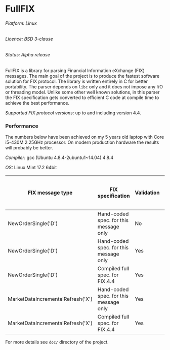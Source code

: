 # FullFIX

###### Platform: Linux

###### Licence: BSD 3-clause

###### Status: Alpha release

FullFIX is a library for parsing Financial Information eXchange (FIX) messages.
The main goal of the project is to produce the fastest software solution for FIX protocol.
The library is written entirely in C for better portability.
The parser depends on `libc` only and it does not impose any I/O or threading model.
Unlike some other well known solutions, in this parser the FIX specification
gets converted to efficient C code at compile time to achieve the best performance.

_Supported FIX protocol versions_: up to and including version 4.4.

### Performance

The numbers below have been achieved on my 5 years old laptop with Core i5-430M 2.25GHz processor.
On modern production hardware the results will probably be better.

_Compiler:_ gcc (Ubuntu 4.8.4-2ubuntu1~14.04) 4.8.4

_OS:_ Linux Mint 17.2 64bit

FIX message type                  | FIX specification                        | Validation | Average time to parse one message
----------------------------------|------------------------------------------|------------|--------------------------------------------------
NewOrderSingle('D')               | Hand-coded spec. for this message only   | No         | 0.338 µs/msg
NewOrderSingle('D')               | Hand-coded spec. for this message only   | Yes        | 0.550 µs/msg
NewOrderSingle('D')               | Compiled full spec. for FIX.4.4          | Yes        | 0.765 µs/msg
MarketDataIncrementalRefresh('X') | Hand-coded spec. for this message only   | Yes        | 1.245 µs/msg
MarketDataIncrementalRefresh('X') | Compiled full spec. for FIX.4.4          | Yes        | 1.392 µs/msg

For more details see `doc/` directory of the project.
